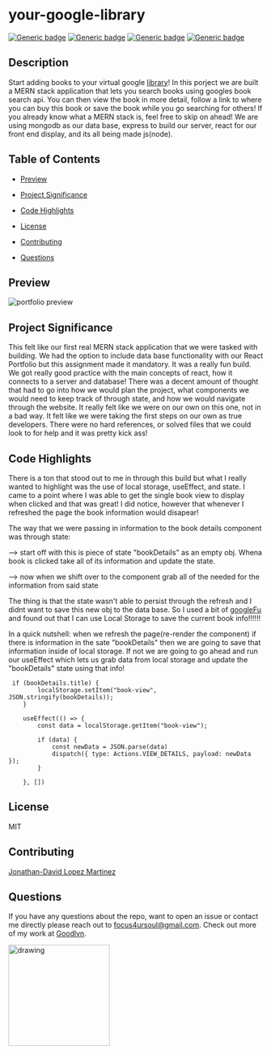 # your-google-library

[![Generic badge](https://img.shields.io/badge/🥰-mongodb-blue.svg)](https://shields.io/)
[![Generic badge](https://img.shields.io/badge/😗-express-blue.svg)](https://shields.io/)
[![Generic badge](https://img.shields.io/badge/🥳-react-blue.svg)](https://shields.io/)
[![Generic badge](https://img.shields.io/badge/🤪-node-blue.svg)](https://shields.io/)

## Description

Start adding books to your virtual google [library](https://your-google-library.herokuapp.com/)! In this porject we are built a MERN stack application that lets you search books using googles book search api. You can then view the book in more detail, follow a link to where you can buy this book or save the book while you go searching for others! If you already know what a MERN stack is, feel free to skip on ahead! We are using mongodb as our data base, express to build our server, react for our front end display, and its all being made js(node).

## Table of Contents

- [Preview](#preview)

- [Project Significance](#project-significance)

- [Code Highlights](#code-highlights)

- [License](#license)

- [Contributing](#contributing)

- [Questions](#questions)

## Preview

![portfolio preview](client/public/ygl.gif)

## Project Significance

This felt like our first real MERN stack application that we were tasked with building. We had the option to include data base functionality with our React Portfolio but this assignment made it mandatory. It was a really fun build. We got really good practice with the main concepts of react, how it connects to a server and database! There was a decent amount of thought that had to go into how we would plan the project, what components we would need to keep track of through state, and how we would navigate through the website. It really felt like we were on our own on this one, not in a bad way. It felt like we were taking the first steps on our own as true developers. There were no hard references, or solved files that we could look to for help and it was pretty kick ass!

## Code Highlights

There is a ton that stood out to me in through this build but what I really wanted to highlight was the use of local storage, useEffect, and state. I came to a point where I was able to get the single book view to display when clicked and that was great! I did notice, however that whenever I refreshed the page the book information would disapear!

The way that we were passing in information to the book details component was through state:

--> start off with this is piece of state "bookDetails" as an empty obj. Whena book is clicked take all of its information and update the state.

--> now when we shift over to the component grab all of the needed for the information from said state

The thing is that the state wasn't able to persist through the refresh and I didnt want to save this new obj to the data base. So I used a bit of [googleFu](https://www.youtube.com/watch?v=fTP2gi7e3k8&feature=emb_logo) and found out that I can use Local Storage to save the current book info!!!!!!

In a quick nutshell: when we refresh the page(re-render the component) if there is information in the sate "bookDetails" then we are going to save that information inside of local storage. If not we are going to go ahead and run our useEffect which lets us grab data from local storage and update the "bookDetails" state using that info!

```
 if (bookDetails.title) {
        localStorage.setItem("book-view", JSON.stringify(bookDetails));
    }

    useEffect(() => {
        const data = localStorage.getItem("book-view");

        if (data) {
            const newData = JSON.parse(data)
            dispatch({ type: Actions.VIEW_DETAILS, payload: newData });
        }

    }, [])
```

## License

MIT

## Contributing

[Jonathan-David Lopez Martinez](http://www.jds.world/)

## Questions

If you have any questions about the repo, want to open an issue or contact me directly please reach out to focus4ursoul@gmail.com. Check out more of my work at [Goodlvn](https://github.com/Goodlvn).

<img src="https://avatars3.githubusercontent.com/u/37821521?v=4=50x50" alt="drawing" width="200"/>
